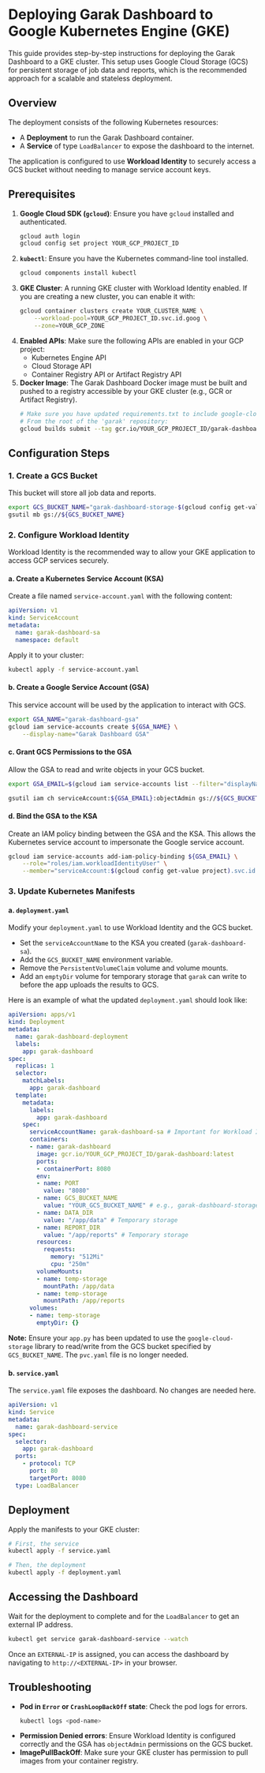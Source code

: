 # Deploying Garak Dashboard to Google Kubernetes Engine (GKE)

This guide provides step-by-step instructions for deploying the Garak Dashboard to a GKE cluster. This setup uses Google Cloud Storage (GCS) for persistent storage of job data and reports, which is the recommended approach for a scalable and stateless deployment.

## Overview

The deployment consists of the following Kubernetes resources:
-   A **Deployment** to run the Garak Dashboard container.
-   A **Service** of type `LoadBalancer` to expose the dashboard to the internet.

The application is configured to use **Workload Identity** to securely access a GCS bucket without needing to manage service account keys.

## Prerequisites

1.  **Google Cloud SDK (`gcloud`)**: Ensure you have `gcloud` installed and authenticated.
    ```bash
    gcloud auth login
    gcloud config set project YOUR_GCP_PROJECT_ID
    ```
2.  **`kubectl`**: Ensure you have the Kubernetes command-line tool installed.
    ```bash
    gcloud components install kubectl
    ```
3.  **GKE Cluster**: A running GKE cluster with Workload Identity enabled. If you are creating a new cluster, you can enable it with:
    ```bash
    gcloud container clusters create YOUR_CLUSTER_NAME \
        --workload-pool=YOUR_GCP_PROJECT_ID.svc.id.goog \
        --zone=YOUR_GCP_ZONE
    ```
4.  **Enabled APIs**: Make sure the following APIs are enabled in your GCP project:
    -   Kubernetes Engine API
    -   Cloud Storage API
    -   Container Registry API or Artifact Registry API
5.  **Docker Image**: The Garak Dashboard Docker image must be built and pushed to a registry accessible by your GKE cluster (e.g., GCR or Artifact Registry).
    ```bash
    # Make sure you have updated requirements.txt to include google-cloud-storage
    # From the root of the 'garak' repository:
    gcloud builds submit --tag gcr.io/YOUR_GCP_PROJECT_ID/garak-dashboard:latest ./dashboard
    ```

## Configuration Steps

### 1. Create a GCS Bucket

This bucket will store all job data and reports.

```bash
export GCS_BUCKET_NAME="garak-dashboard-storage-$(gcloud config get-value project)"
gsutil mb gs://${GCS_BUCKET_NAME}
```

### 2. Configure Workload Identity

Workload Identity is the recommended way to allow your GKE application to access GCP services securely.

#### a. Create a Kubernetes Service Account (KSA)

Create a file named `service-account.yaml` with the following content:

```yaml
apiVersion: v1
kind: ServiceAccount
metadata:
  name: garak-dashboard-sa
  namespace: default
```

Apply it to your cluster:
```bash
kubectl apply -f service-account.yaml
```

#### b. Create a Google Service Account (GSA)

This service account will be used by the application to interact with GCS.

```bash
export GSA_NAME="garak-dashboard-gsa"
gcloud iam service-accounts create ${GSA_NAME} \
    --display-name="Garak Dashboard GSA"
```

#### c. Grant GCS Permissions to the GSA

Allow the GSA to read and write objects in your GCS bucket.

```bash
export GSA_EMAIL=$(gcloud iam service-accounts list --filter="displayName:'Garak Dashboard GSA'" --format='value(email)')

gsutil iam ch serviceAccount:${GSA_EMAIL}:objectAdmin gs://${GCS_BUCKET_NAME}
```

#### d. Bind the GSA to the KSA

Create an IAM policy binding between the GSA and the KSA. This allows the Kubernetes service account to impersonate the Google service account.

```bash
gcloud iam service-accounts add-iam-policy-binding ${GSA_EMAIL} \
    --role="roles/iam.workloadIdentityUser" \
    --member="serviceAccount:$(gcloud config get-value project).svc.id.goog[default/garak-dashboard-sa]"
```

### 3. Update Kubernetes Manifests

#### a. `deployment.yaml`

Modify your `deployment.yaml` to use Workload Identity and the GCS bucket.

-   Set the `serviceAccountName` to the KSA you created (`garak-dashboard-sa`).
-   Add the `GCS_BUCKET_NAME` environment variable.
-   Remove the `PersistentVolumeClaim` volume and volume mounts.
-   Add an `emptyDir` volume for temporary storage that `garak` can write to before the app uploads the results to GCS.

Here is an example of what the updated `deployment.yaml` should look like:

```yaml
apiVersion: apps/v1
kind: Deployment
metadata:
  name: garak-dashboard-deployment
  labels:
    app: garak-dashboard
spec:
  replicas: 1
  selector:
    matchLabels:
      app: garak-dashboard
  template:
    metadata:
      labels:
        app: garak-dashboard
    spec:
      serviceAccountName: garak-dashboard-sa # Important for Workload Identity
      containers:
      - name: garak-dashboard
        image: gcr.io/YOUR_GCP_PROJECT_ID/garak-dashboard:latest
        ports:
        - containerPort: 8080
        env:
        - name: PORT
          value: "8080"
        - name: GCS_BUCKET_NAME
          value: "YOUR_GCS_BUCKET_NAME" # e.g., garak-dashboard-storage-your-project-id
        - name: DATA_DIR
          value: "/app/data" # Temporary storage
        - name: REPORT_DIR
          value: "/app/reports" # Temporary storage
        resources:
          requests:
            memory: "512Mi"
            cpu: "250m"
        volumeMounts:
        - name: temp-storage
          mountPath: /app/data
        - name: temp-storage
          mountPath: /app/reports
      volumes:
      - name: temp-storage
        emptyDir: {}
```
**Note:** Ensure your `app.py` has been updated to use the `google-cloud-storage` library to read/write from the GCS bucket specified by `GCS_BUCKET_NAME`. The `pvc.yaml` file is no longer needed.

#### b. `service.yaml`

The `service.yaml` file exposes the dashboard. No changes are needed here.

```yaml
apiVersion: v1
kind: Service
metadata:
  name: garak-dashboard-service
spec:
  selector:
    app: garak-dashboard
  ports:
    - protocol: TCP
      port: 80
      targetPort: 8080
  type: LoadBalancer
```

## Deployment

Apply the manifests to your GKE cluster:

```bash
# First, the service
kubectl apply -f service.yaml

# Then, the deployment
kubectl apply -f deployment.yaml
```

## Accessing the Dashboard

Wait for the deployment to complete and for the `LoadBalancer` to get an external IP address.

```bash
kubectl get service garak-dashboard-service --watch
```

Once an `EXTERNAL-IP` is assigned, you can access the dashboard by navigating to `http://<EXTERNAL-IP>` in your browser.

## Troubleshooting

-   **Pod in `Error` or `CrashLoopBackOff` state**: Check the pod logs for errors.
    ```bash
    kubectl logs <pod-name>
    ```
-   **Permission Denied errors**: Ensure Workload Identity is configured correctly and the GSA has `objectAdmin` permissions on the GCS bucket.
-   **ImagePullBackOff**: Make sure your GKE cluster has permission to pull images from your container registry.
